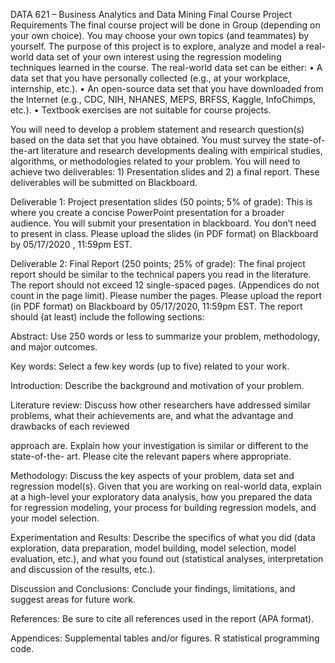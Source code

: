  

DATA 621 – Business Analytics and Data Mining Final Course Project Requirements
The final course project will be done in Group (depending on your own choice). You may choose your own topics (and teammates) by yourself. The purpose of this project is to explore, analyze and model a real-world data set of your own interest using the regression modeling techniques learned in the course.
The real-world data set can be either:
•	A data set that you have personally collected (e.g., at your workplace, internship, etc.).
•	An open-source data set that you have downloaded from the Internet (e.g., CDC, NIH, NHANES, MEPS, BRFSS, Kaggle, InfoChimps, etc.).
•	Textbook exercises are not suitable for course projects.

You will need to develop a problem statement and research question(s) based on the data set that you have obtained. You must survey the state-of-the-art literature and research developments dealing with empirical studies, algorithms, or methodologies related to your problem. You will need to achieve two deliverables: 1) Presentation slides and 2) a final report. These deliverables will be submitted on Blackboard.

Deliverable 1: Project presentation slides (50 points; 5% of grade): This is where you create a concise PowerPoint presentation for a broader audience. You will submit your presentation in blackboard. You don’t need to present  in  class.  Please  upload  the  slides (in PDF format) on Blackboard by  05/17/2020 , 11:59pm EST.

Deliverable 2: Final Report (250 points; 25% of grade): The final project report should be similar to the technical papers you read in the literature. The report should not exceed 12 single-spaced pages. (Appendices do not count in the page limit). Please number the pages. Please upload the report (in PDF format) on Blackboard by 05/17/2020, 11:59pm EST. The report should (at least) include the following sections:

Abstract: Use 250 words or less to summarize your problem, methodology, and major outcomes.

Key words: Select a few key words (up to five) related to your work.

Introduction: Describe the background and motivation of your problem.

Literature review: Discuss how other researchers have addressed similar problems, what their achievements are, and what the advantage and drawbacks of each    reviewed
 
approach are. Explain how your investigation is similar or different to the state-of-the- art. Please cite the relevant papers where appropriate.

Methodology: Discuss the key aspects of your problem, data set and regression model(s). Given that you are working on real-world data, explain at a high-level your exploratory data analysis, how you prepared the data for regression modeling, your process for building regression models, and your model selection.

Experimentation and Results: Describe the specifics of what you did (data exploration, data preparation, model building, model selection, model evaluation, etc.), and what you found out (statistical analyses, interpretation and discussion of the results, etc.).

 Discussion and Conclusions: Conclude your findings, limitations, and suggest areas for future work.

 References: Be sure to cite all references used in the report (APA format).

  Appendices:
	Supplemental tables and/or figures.
	R statistical programming code.
